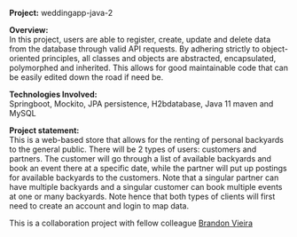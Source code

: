 ******Project:****** weddingapp-java-2  

  
******Overview:******  
In this project, users are able to register, create, update and delete data from the database through valid API requests. By adhering strictly to object-oriented principles, all classes and objects are abstracted, encapsulated, polymorphed and inherited. This allows for good maintainable code that can be easily edited down the road if need be.

******Technologies Involved:******  
Springboot, Mockito, JPA persistence, H2bdatabase, Java 11 maven and MySQL

******Project statement:******  
This is a web-based store that allows for the renting of personal backyards to the general public. There will be 2 types of users: customers and partners. The customer will go through a list of available backyards and book an event there at a specific date, while the partner will put up postings for available backyards to the customers. Note that a singular partner can have multiple backyards and a singular customer can book multiple events at one or many backyards. Note hence that both types of clients will first need to create an account and login to map data.  
  
  
  
  
  
This is a collaboration project with fellow colleague [Brandon Vieira](https://github.com/BrandonVieira-C)



